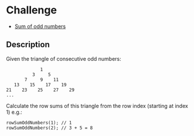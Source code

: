 # Challenge

- [Sum of odd numbers](https://codewars.com/kata/55fd2d567d94ac3bc9000064/train/javascript)

## Description

Given the triangle of consecutive odd numbers:

```
             1
          3     5
       7     9    11
   13    15    17    19
21    23    25    27    29
...
```

Calculate the row sums of this triangle from the row index (starting at index 1) e.g.:

```
rowSumOddNumbers(1); // 1
rowSumOddNumbers(2); // 3 + 5 = 8
```
